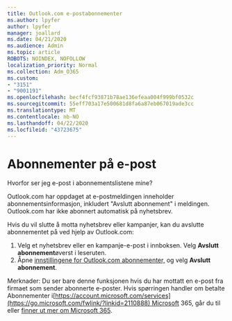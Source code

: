 ```yaml
---
title: Outlook.com e-postabonnementer
ms.author: lpyfer
author: lpyfer
manager: joallard
ms.date: 04/21/2020
ms.audience: Admin
ms.topic: article
ROBOTS: NOINDEX, NOFOLLOW
localization_priority: Normal
ms.collection: Adm_O365
ms.custom:
- "3151"
- "9001191"
ms.openlocfilehash: becf4fcf93871b78ae136efeaa004f999bf0532c
ms.sourcegitcommit: 55eff703a17e500681d8fa6a87eb067019ade3cc
ms.translationtype: MT
ms.contentlocale: nb-NO
ms.lasthandoff: 04/22/2020
ms.locfileid: "43723675"
---
```

# <a name="email-subscriptions"></a>Abonnementer på e-post

Hvorfor ser jeg e-post i abonnementslistene mine?

Outlook.com har oppdaget at e-postmeldingen inneholder abonnementsinformasjon, inkludert "Avslutt abonnement" i meldingen. Outlook.com har ikke abonnert automatisk på nyhetsbrev.

Hvis du vil slutte å motta nyhetsbrev eller kampanjer, kan du avslutte abonnementet på ved hjelp av Outlook.com:
1. Velg et nyhetsbrev eller en kampanje-e-post i innboksen. Velg **Avslutt abonnement**øverst i leseruten.
2. Åpne [innstillingene for Outlook.com abonnementer,](https://go.microsoft.com/fwlink/?linkid=2110887) og velg **Avslutt abonnement**.

Merknader: Du ser bare denne funksjonen hvis du har mottatt en e-post fra firmaet som sender abonnerte e-poster.
Hvis spørringen handler om betalte Abonnementer i[https://account.microsoft.com/services](https://go.microsoft.com/fwlink/?linkid=2110888) Microsoft 365, går du til eller [finner ut mer om Microsoft 365](https://products.office.com/compare-all-microsoft-office-products?tab=1&WT.mc_id=PROD_OL-Web_Support_O365NewValue_Upgrade).
  